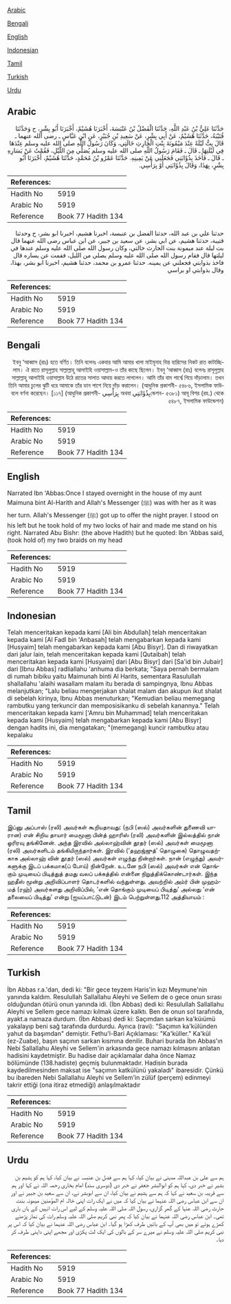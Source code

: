 [Arabic](#arabic)

[Bengali](#bengali)

[English](#english)

[Indonesian](#indonesian)

[Tamil](#tamil)

[Turkish](#turkish)

[Urdu](#urdu)

## Arabic


<div dir="rtl" lang="ar" style={{fontSize:'larger',backgroundColor:'#f8f9fa',padding:20}}>
حَدَّثَنَا عَلِيُّ بْنُ عَبْدِ اللَّهِ، حَدَّثَنَا الْفَضْلُ بْنُ عَنْبَسَةَ، أَخْبَرَنَا هُشَيْمٌ، أَخْبَرَنَا أَبُو بِشْرٍ، ح وَحَدَّثَنَا قُتَيْبَةُ، حَدَّثَنَا هُشَيْمٌ، عَنْ أَبِي بِشْرٍ، عَنْ سَعِيدِ بْنِ جُبَيْرٍ، عَنِ ابْنِ عَبَّاسٍ ـ رضى الله عنهما ـ قَالَ بِتُّ لَيْلَةً عِنْدَ مَيْمُونَةَ بِنْتِ الْحَارِثِ خَالَتِي، وَكَانَ رَسُولُ اللَّهِ صلى الله عليه وسلم عِنْدَهَا فِي لَيْلَتِهَا ـ قَالَ ـ فَقَامَ رَسُولُ اللَّهِ صلى الله عليه وسلم يُصَلِّي مِنَ اللَّيْلِ، فَقُمْتُ عَنْ يَسَارِهِ ـ قَالَ ـ فَأَخَذَ بِذُؤَابَتِي فَجَعَلَنِي عَنْ يَمِينِهِ‏.‏ حَدَّثَنَا عَمْرُو بْنُ مُحَمَّدٍ، حَدَّثَنَا هُشَيْمٌ، أَخْبَرَنَا أَبُو بِشْرٍ، بِهَذَا، وَقَالَ بِذُؤَابَتِي أَوْ بِرَأْسِي‏.‏
</div>
<div style={{backgroundColor:'#f8f9fa',padding:20, marginBottom: 10}}><table> <thead> <tr> <th>References:</th> <th></th> </tr> </thead> <tbody><tr><td>Hadith No</td><td>5919</td></tr><tr><td>Arabic No</td><td>5919</td></tr><tr><td>Reference</td><td>Book 77 Hadith 134</td></tr></tbody></table></div>


<div dir="rtl" lang="ar" style={{fontSize:'larger',backgroundColor:'#f8f9fa',padding:20}}>
حدثنا علي بن عبد الله، حدثنا الفضل بن عنبسة، اخبرنا هشيم، اخبرنا ابو بشر، ح وحدثنا قتيبة، حدثنا هشيم، عن ابي بشر، عن سعيد بن جبير، عن ابن عباس رضى الله عنهما قال بت ليلة عند ميمونة بنت الحارث خالتي، وكان رسول الله صلى الله عليه وسلم عندها في ليلتها قال فقام رسول الله صلى الله عليه وسلم يصلي من الليل، فقمت عن يساره قال فاخذ بذوابتي فجعلني عن يمينه. حدثنا عمرو بن محمد، حدثنا هشيم، اخبرنا ابو بشر، بهذا، وقال بذوابتي او براسي
</div>
<div style={{backgroundColor:'#f8f9fa',padding:20, marginBottom: 10}}><table> <thead> <tr> <th>References:</th> <th></th> </tr> </thead> <tbody><tr><td>Hadith No</td><td>5919</td></tr><tr><td>Arabic No</td><td>5919</td></tr><tr><td>Reference</td><td>Book 77 Hadith 134</td></tr></tbody></table></div>

## Bengali


<div dir="rtl" lang="bn" style={{fontSize:'larger',backgroundColor:'#f8f9fa',padding:20}}>
ইবনু ‘আব্বাস (রাঃ) হতে বর্ণিত। তিনি বলেনঃ একবার আমি আমার খালা মাইমূনাহ বিন্ত হারিসের নিকট রাত কাটাচ্ছিলাম। ঐ রাতে রাসূলুল্লাহ সাল্লাল্লাহু আলাইহি ওয়াসাল্লাম-ও তাঁর কাছে ছিলেন। ইবনু ‘আব্বাস (রাঃ) বলেনঃ রাসূলুল্লাহ সাল্লাল্লাহু আলাইহি ওয়াসাল্লাম উঠে রাতের সালাত আদায় করতে লাগলেন। আমি তাঁর বাম পার্শ্বে গিয়ে দাঁড়ালাম। তখন তিনি আমার চুলের ঝুটি ধরে আমাকে তাঁর ডান পাশে নিয়ে দাঁড় করালেন। (আধুনিক প্রকাশনী- ৫৪৮৬, ইসলামিক ফাউন্ডেশন- ৫৩৮১) আবূ বিশর (রহ.) থেকেبِذُؤَابَتِي অথবা بِرَأْسِي বলে বর্ণনা করেছেন। [১১৭] (আধুনিক প্রকাশনী- ৫৪৮৭, ইসলামিক ফাউন্ডেশন)
</div>
<div style={{backgroundColor:'#f8f9fa',padding:20, marginBottom: 10}}><table> <thead> <tr> <th>References:</th> <th></th> </tr> </thead> <tbody><tr><td>Hadith No</td><td>5919</td></tr><tr><td>Arabic No</td><td>5919</td></tr><tr><td>Reference</td><td>Book 77 Hadith 134</td></tr></tbody></table></div>

## English


<div dir="ltr" lang="en" style={{fontSize:'larger',backgroundColor:'#f8f9fa',padding:20}}>
Narrated Ibn 'Abbas:Once I stayed overnight in the house of my aunt Maimuna bint Al-Harith and Allah's Messenger (ﷺ) was with her as it was her turn. Allah's Messenger (ﷺ) got up to offer the night prayer. I stood on his left but he took hold of my two locks of hair and made me stand on his right. Narrated Abu Bishr: (the above Hadith) but he quoted: Ibn 'Abbas said, (took hold of) my two braids on my head
</div>
<div style={{backgroundColor:'#f8f9fa',padding:20, marginBottom: 10}}><table> <thead> <tr> <th>References:</th> <th></th> </tr> </thead> <tbody><tr><td>Hadith No</td><td>5919</td></tr><tr><td>Arabic No</td><td>5919</td></tr><tr><td>Reference</td><td>Book 77 Hadith 134</td></tr></tbody></table></div>

## Indonesian


<div dir="ltr" lang="id" style={{fontSize:'larger',backgroundColor:'#f8f9fa',padding:20}}>
Telah menceritakan kepada kami [Ali bin Abdullah] telah menceritakan kepada kami [Al Fadl bin 'Anbasah] telah mengabarkan kepada kami [Husyaim] telah mengabarkan kepada kami [Abu Bisyr]. Dan di riwayatkan dari jalur lain, telah menceritakan kepada kami [Qutaibah] telah menceritakan kepada kami [Husyaim] dari [Abu Bisyr] dari [Sa'id bin Jubair] dari [Ibnu Abbas] radliallahu 'anhuma dia berkata; "Saya pernah bermalam di rumah bibiku yaitu Maimunah binti Al Harits, sementara Rasulullah shallallahu 'alaihi wasallam malam itu berada di sampingnya, Ibnu Abbas melanjutkan; "Lalu beliau mengerjakan shalat malam dan akupun ikut shalat di sebelah kirinya, Ibnu Abbas menuturkan; "Kemudian beliau memegang rambutku yang terkuncir dan memposisikanku di sebelah kanannya." Telah menceritakan kepada kami ['Amru bin Muhammad] telah menceritakan kepada kami [Husyaim] telah mengabarkan kepada kami [Abu Bisyr] dengan hadits ini, dia mengatakan; "(memegang) kuncir rambutku atau kepalaku
</div>
<div style={{backgroundColor:'#f8f9fa',padding:20, marginBottom: 10}}><table> <thead> <tr> <th>References:</th> <th></th> </tr> </thead> <tbody><tr><td>Hadith No</td><td>5919</td></tr><tr><td>Arabic No</td><td>5919</td></tr><tr><td>Reference</td><td>Book 77 Hadith 134</td></tr></tbody></table></div>

## Tamil


<div dir="ltr" lang="ta" style={{fontSize:'larger',backgroundColor:'#f8f9fa',padding:20}}>
இப்னு அப்பாஸ் (ரலி) அவர்கள் கூறியதாவது: (நபி (ஸல்) அவர்களின் துணைவி யாரான) என் சிறிய தாயார் மைமூனா பின்த் ஹாரிஸ் (ரலி) அவர்களின் இல்லத்தில் நான் ஓரிரவு தங்கினேன். அந்த இரவில் அல்லாஹ்வின் தூதர் (ஸல்) அவர்கள் மைமூனா (ரலி) அவர்களிடம் தங்கியிருந்தார்கள். இரவில் (‘தஹஜ்ஜுத்’ தொழுகை) தொழுவதற்காக அல்லாஹ் வின் தூதர் (ஸல்) அவர்கள் எழுந்து நின்றார்கள். நான் (எழுந்து) அவர்களுக்கு இடப் பக்கமாக(ப் போய்) நின்றேன். உடனே நபி (ஸல்) அவர்கள் என் தொங்கும் முடியைப் பிடித்துத் தமது வலப் பக்கத்தில் என்னை நிறுத்திக்கொண்டார்கள். இந்த ஹதீஸ் மூன்று அறிவிப்பாளர் தொடர்களில் வந்துள்ளது. அவற்றில் அம்ர் பின் முஹம்மத் (ரஹ்) அவர்களது அறிவிப்பில், ‘என் தொங்கும் முடியைப் பிடித்து’ அல்லது ‘என் தலையைப் பிடித்து’ என்று (ஐயப்பாட்டுடன்) இடம் பெற்றுள்ளது.112 அத்தியாயம் :
</div>
<div style={{backgroundColor:'#f8f9fa',padding:20, marginBottom: 10}}><table> <thead> <tr> <th>References:</th> <th></th> </tr> </thead> <tbody><tr><td>Hadith No</td><td>5919</td></tr><tr><td>Arabic No</td><td>5919</td></tr><tr><td>Reference</td><td>Book 77 Hadith 134</td></tr></tbody></table></div>

## Turkish


<div dir="ltr" lang="tr" style={{fontSize:'larger',backgroundColor:'#f8f9fa',padding:20}}>
İbn Abbas r.a.'dan, dedi ki: "Bir gece teyzem Haris'in kızı Meymune'nin yanında kaldım. Resulullah Sallallahu Aleyhi ve Sellem de o gece onun sırası olduğundan ötürü onun yanında idi. (İbn Abbas) dedi ki: Resulullah Sallallahu Aleyhi ve Sellem gece namazı kılmak üzere kalktı. Ben de onun sol tarafında, ayakt.a namaza durdum. (İbn Abbas) dedi ki: Saçımdan sarkan ka'küıümü yakalayıp beni sağ tarafında durdurdu. Ayrıca (ravi): "Saçımın ka'külünden yahut da başımdan" demiştir. Fethu'l-Bari Açıklaması: "Ka'küller." Ka'kül (ez-Zuabe), başın saçının sarkan kısmına denilir. Buhari burada İbn Abbas'ın Nebi Sallallahu Aleyhi ve Sellem'in arkasında gece namazı kılmasını anlatan hadisini kaydetmiştir. Bu hadise dair açıklamalar daha önce Namaz bölümünde (138.hadiste) geçmiş bulunmaktadır. Hadisin burada kaydedilmesinden maksat ise "saçımın katkülünü yakaladı" ibaresidir. Çünkü bu ibareden Nebi Sallallahu Aleyhi ve Sellem'in zülüf (perçem) edinmeyi takrir ettiği (ona itiraz etmediği) anlaşılmaktadır
</div>
<div style={{backgroundColor:'#f8f9fa',padding:20, marginBottom: 10}}><table> <thead> <tr> <th>References:</th> <th></th> </tr> </thead> <tbody><tr><td>Hadith No</td><td>5919</td></tr><tr><td>Arabic No</td><td>5919</td></tr><tr><td>Reference</td><td>Book 77 Hadith 134</td></tr></tbody></table></div>

## Urdu


<div dir="rtl" lang="ur" style={{fontSize:'larger',backgroundColor:'#f8f9fa',padding:20}}>
ہم سے علی بن عبداللہ مدینی نے بیان کیا، کہا ہم سے فضل بن عنبسہ نے بیان کیا، کہا ہم کو ہشیم بن بشیر نے خبر دی، کہا ہم کو ابوالبشر جعفر نے خبر دی (دوسری سند) امام بخاری رحمہ اللہ نے کہا اور ہم سے قریبہ بن سعید نے کہا کہ ہم سے ہشیم نے بیان کیا، ان سے ابوبشر نے، ان سے سعید بن جبیر نے اور ان سے ابن عباس رضی اللہ عنہما نے بیان کیا کہ میں نے ایک رات اپنی خالہ ام المؤمنین میمونہ بنت حارث رضی اللہ عنہا کے گھر گزاری، رسول اللہ صلی اللہ علیہ وسلم کے لیے اس رات انہیں کے ہاں باری تھی۔ ابن عباس رضی اللہ عنہما نے بیان کیا کہ پھر نبی کریم صلی اللہ علیہ وسلم رات کی نماز پڑھنے کھڑے ہوئے تو میں بھی آپ کے بائیں طرف کھڑا ہو گیا۔ ابن عباس رضی اللہ عنہما نے بیان کیا کہ اس پر نبی کریم صلی اللہ علیہ وسلم نے میرے سر کے بالوں کی ایک لٹ پکڑی اور مجھے اپنی داہنی طرف کر دیا۔
</div>
<div style={{backgroundColor:'#f8f9fa',padding:20, marginBottom: 10}}><table> <thead> <tr> <th>References:</th> <th></th> </tr> </thead> <tbody><tr><td>Hadith No</td><td>5919</td></tr><tr><td>Arabic No</td><td>5919</td></tr><tr><td>Reference</td><td>Book 77 Hadith 134</td></tr></tbody></table></div>